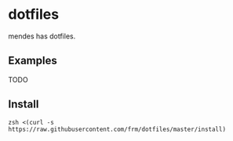 # dotfiles

mendes has dotfiles.

## Examples

TODO

## Install

`zsh <(curl -s https://raw.githubusercontent.com/frm/dotfiles/master/install)`
